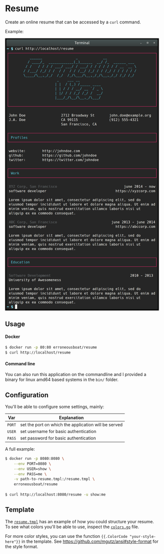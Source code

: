 Resume
======

Create an online resume that can be accessed by a `curl` command.

Example:

![Screenshot](/screenshot.png?raw=true)


Usage
-----

#### Docker

```bash
$ docker run -p 80:80 erroneousboat/resume
$ curl http://localhost/resume
```

#### Command line

You can also run this application on the commandline and I provided a binary
for linux amd64 based systems in the `bin/` folder.

Configuration
-------------

You'll be able to configure some settings, mainly:

| Var    | Explanation                                          |
|--------|------------------------------------------------------|
| `PORT`   | set the port on which the application will be served |
| `USER`   | set username for basic authentication                |
| `PASS`   | set password for basic authentication                |

A full example:

```bash
$ docker run -p 8080:8080 \
    --env PORT=8080 \
    --env USER=show \
    --env PASS=me \
    -v path-to-resume.tmpl:/resume.tmpl \
    erroneousboat/resume

$ curl http://localhost:8080/resume -u show:me
```

Template
--------

The [`resume.tmpl`](./resume.tmpl) has an example of how you could structure your resume. To
see what colors you'll be able to use, inspect the [`colors.go`](./colors.go) file.

For more color styles, you can use the function
``{{.ColorCode "your-style-here"}}`` in the template. See https://github.com/mgutz/ansi#style-format
for the style format.
